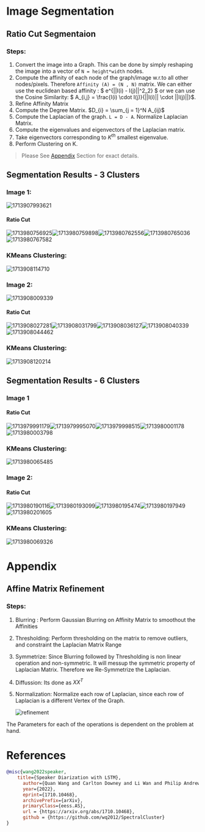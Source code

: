 # Image Segmentation

## Ratio Cut Segmentaion

### Steps:

1. Convert the image into a Graph. This can be done by simply reshaping the image into a vector of `N = height*width` nodes.
2. Compute the affinity of each node of the graph/image w.r.to all other nodes/pixels. Therefore `Affinity (A) = (N , N)` matrix. We can either use the euclidean based affinity : $ e^{||I(i) - I(j)||^2_2} $ or we can use the Cosine Similarity: $ A_{i,j} = \frac{I(i) \cdot I(j)}{||I(i)|| \cdot ||I(j)||}$.
3. Refine Affinity Matrix
4. Compute the Degree Matrix. $D_{i} = \sum_{j = 1}^N A_{ij}$
5. Compute the Laplacian of the graph. `L = D - A`. Normalize Laplacian Matrix.
6. Compute the eigenvalues and eigenvectors of the Laplacian matrix.
7. Take eigenvectors corresponding to $K^{th}$ smallest eigenvalue.
8. Perform Clustering on K.

> Please See [Appendix](#appendix) Section for exact details.

## Segmentation Results  - 3 Clusters

### Image 1:

![1713907993621](image/M23CSA003/1713907993621.png)

#### Ratio Cut

![1713980756925](image/M23CSA003/1713980756925.png)![1713980759898](image/M23CSA003/1713980759898.png)![1713980762556](image/M23CSA003/1713980762556.png)![1713980765036](image/M23CSA003/1713980765036.png)![1713980767582](image/M23CSA003/1713980767582.png)

### KMeans Clustering:

![1713908114710](image/M23CSA003/1713908114710.png)

### Image 2:

![1713908009339](image/M23CSA003/1713908009339.png)

#### Ratio Cut

![1713908027281](image/M23CSA003/1713908027281.png)![1713908031799](image/M23CSA003/1713908031799.png)![1713908036127](image/M23CSA003/1713908036127.png)![1713908040339](image/M23CSA003/1713908040339.png)![1713908044462](image/M23CSA003/1713908044462.png)

### KMeans Clustering:

![1713908120214](image/M23CSA003/1713908120214.png)

## Segmentation Results - 6 Clusters

### Image 1

#### Ratio Cut

![1713979991179](image/M23CSA003/1713979991179.png)![1713979995070](image/M23CSA003/1713979995070.png)![1713979998515](image/M23CSA003/1713979998515.png)![1713980001178](image/M23CSA003/1713980001178.png)![1713980003798](image/M23CSA003/1713980003798.png)

### KMeans Clustering:

![1713980065485](image/M23CSA003/1713980065485.png)

### Image 2:

#### Ratio Cut

![1713980190116](image/M23CSA003/1713980190116.png)![1713980193099](image/M23CSA003/1713980193099.png)![1713980195474](image/M23CSA003/1713980195474.png)![1713980197949](image/M23CSA003/1713980197949.png)![1713980201605](image/M23CSA003/1713980201605.png)

### KMeans Clustering:

![1713980069326](image/M23CSA003/1713980069326.png)

# Appendix

## Affine Matrix Refinement

### Steps:

1. Blurring : Perform Gaussian Blurring on Affinity Matrix to smoothout the Affinities
2. Thresholding: Perform thresholding on the matrix to remove outliers, and constraint the Laplacian Matrix Range
3. Symmetrize: Since Blurring followed by Thresholding is non linear operation and non-symmetric. It will messup the symmetric property of Laplacian Matrix. Therefore we Re-Symmetrize the Laplacian.
4. Diffussion: Its done as $XX^T$
5. Normalization: Normalize each row of Laplacian, since each row of Laplacian is a different Vertex of the Graph.

   ![refinement](https://raw.githubusercontent.com/wq2012/SpectralCluster/master/resources/refinement.png)

The Parameters for each of the operations is dependent on the problem at hand.

# References

```bibtex
@misc{wang2022speaker,
    title={Speaker Diarization with LSTM},
      author={Quan Wang and Carlton Downey and Li Wan and Philip Andrew Mansfield and Ignacio Lopez Moreno},
      year={2022},
      eprint={1710.10468},
      archivePrefix={arXiv},
      primaryClass={eess.AS},
      url = {https://arxiv.org/abs/1710.10468},
      github = {https://github.com/wq2012/SpectralCluster}
}
```
